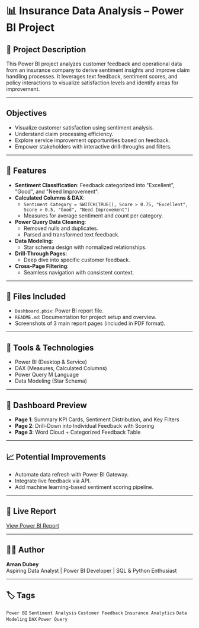 # 📊 Insurance Data Analysis – Power BI Project

## 📝 Project Description

This Power BI project analyzes customer feedback and operational data from an insurance company to derive sentiment insights and improve claim handling processes. It leverages text feedback, sentiment scores, and policy interactions to visualize satisfaction levels and identify areas for improvement.

---

## Objectives

- Visualize customer satisfaction using sentiment analysis.
- Understand claim processing efficiency.
- Explore service improvement opportunities based on feedback.
- Empower stakeholders with interactive drill-throughs and filters.

---

## 🚀 Features

- **Sentiment Classification**: Feedback categorized into "Excellent", "Good", and "Need Improvement".
- **Calculated Columns & DAX**:
  - `Sentiment Category = SWITCH(TRUE(), Score > 0.75, "Excellent", Score > 0.5, "Good", "Need Improvement")`
  - Measures for average sentiment and count per category.
- **Power Query Data Cleaning**:
  - Removed nulls and duplicates.
  - Parsed and transformed text feedback.
- **Data Modeling**:
  - Star schema design with normalized relationships.
- **Drill-Through Pages**:
  - Deep dive into specific customer feedback.
- **Cross-Page Filtering**:
  - Seamless navigation with consistent context.

---

## 📁 Files Included

- `Dashboard.pbix`: Power BI report file.
- `README.md`: Documentation for project setup and overview.
- Screenshots of 3 main report pages (included in PDF format).

---

## 🧠 Tools & Technologies

- Power BI (Desktop & Service)
- DAX (Measures, Calculated Columns)
- Power Query M Language
- Data Modeling (Star Schema)

---

## 📸 Dashboard Preview

- **Page 1**: Summary KPI Cards, Sentiment Distribution, and Key Filters
- **Page 2**: Drill-Down into Individual Feedback with Scoring
- **Page 3**: Word Cloud + Categorized Feedback Table

---

## 📈 Potential Improvements

- Automate data refresh with Power BI Gateway.
- Integrate live feedback via API.
- Add machine learning-based sentiment scoring pipeline.

---

## 🔗 Live Report 
[View Power BI Report](https://app.powerbi.com/groups/d44ec7e4-386b-44f6-91d2-d550e5e1985c/reports/7fdd75e6-b381-424a-b3a9-dfa685f81a84/1bb5c7871be0140a096d)

---

## 🧑‍💻 Author

**Aman Dubey**  
Aspiring Data Analyst | Power BI Developer | SQL & Python Enthusiast

---

## 🏷 Tags

`Power BI` `Sentiment Analysis` `Customer Feedback` `Insurance Analytics` `Data Modeling` `DAX` `Power Query`
